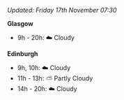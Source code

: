 *Updated: Friday 17th November 07:30*

**Glasgow**

* 9h - 20h: :cloud: Cloudy

**Edinburgh**

* 9h, 10h: :cloud: Cloudy
* 11h - 13h: :partly_sunny: Partly Cloudy
* 14h - 20h: :cloud: Cloudy
